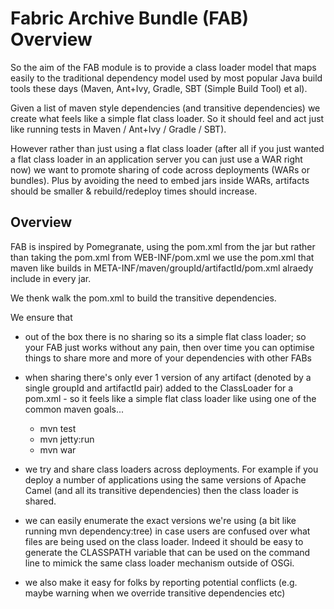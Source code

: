 Fabric Archive Bundle (FAB) Overview
====================================

So the aim of the FAB module is to provide a class loader model that maps easily to the traditional dependency
model used by most popular Java build tools these days (Maven, Ant+Ivy, Gradle, SBT (Simple Build Tool) et al).

Given a list of maven style dependencies (and transitive dependencies) we create what feels like a simple flat class
loader. So it should feel and act just like running tests in Maven / Ant+Ivy / Gradle / SBT).

However rather than just using a flat class loader (after all if you just wanted a flat class loader in an application
server you can just use a WAR right now) we want to promote sharing of code across deployments (WARs or bundles).
Plus by avoiding the need to embed jars inside WARs, artifacts should be smaller & rebuild/redeploy times should increase.


Overview
--------

FAB is inspired by Pomegranate, using the pom.xml from the jar but rather than taking the pom.xml from WEB-INF/pom.xml we use the
pom.xml that maven like builds in META-INF/maven/groupId/artifactId/pom.xml alraedy include in every jar.

We thenk walk the pom.xml to build the transitive dependencies.

We ensure that

* out of the box there is no sharing so its a simple flat class loader; so your FAB just works without any pain, then over time
you can optimise things to share more and more of your dependencies with other FABs

* when sharing there's only ever 1 version of any artifact (denoted by a single groupId and artifactId pair) added to the
ClassLoader for a pom.xml - so it feels like a simple flat class loader like using one of the common maven goals...

  * mvn test
  * mvn jetty:run
  * mvn war

* we try and share class loaders across deployments. For example if you deploy a number of applications using the
same versions of Apache Camel (and all its transitive dependencies) then the class loader is shared.

* we can easily enumerate the exact versions we're using (a bit like running mvn dependency:tree) in case users are
confused over what files are being used on the class loader. Indeed it should be easy to generate the CLASSPATH
variable that can be used on the command line to mimick the same class loader mechanism outside of OSGi.

* we also make it easy for folks by reporting potential conflicts (e.g. maybe warning when we override
transitive dependencies etc)


